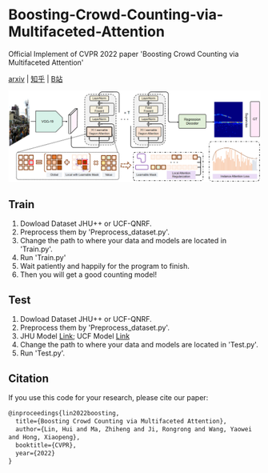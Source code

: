 # Boosting-Crowd-Counting-via-Multifaceted-Attention
Official Implement of CVPR 2022 paper 'Boosting Crowd Counting via Multifaceted Attention'

[arxiv](https://arxiv.org/pdf/2203.02636.pdf) | [知乎](https://zhuanlan.zhihu.com/p/478023612) | [B站](https://www.bilibili.com/video/BV13Y411u7r5/?spm_id_from=333.788)

![image](structure.png)

## Train
1. Dowload Dataset JHU++ or UCF-QNRF.
2. Preprocess them by 'Preprocess_dataset.py'.
3. Change the path to where your data and models are located in 'Train.py'.
4. Run 'Train.py'
5. Wait patiently and happily for the program to finish.
6. Then you will get a good counting model!


## Test
1. Dowload Dataset JHU++ or UCF-QNRF.
2. Preprocess them by 'Preprocess_dataset.py'.
3. JHU Model [Link](https://drive.google.com/file/d/14piGsWRFy9BSXI1Jv9zRxypDxpOHbwCY/view?usp=sharing); UCF Model [Link](https://drive.google.com/file/d/1qvXyxicc3OkTbSGMbFeBIv30xXzf8ffw/view?usp=sharing)
4. Change the path to where your data and models are located in 'Test.py'.
5. Run 'Test.py'.


## Citation
If you use this code for your research, please cite our paper:

```
@inproceedings{lin2022boosting,
  title={Boosting Crowd Counting via Multifaceted Attention},
  author={Lin, Hui and Ma, Zhiheng and Ji, Rongrong and Wang, Yaowei and Hong, Xiaopeng},
  booktitle={CVPR},
  year={2022}
}
```

